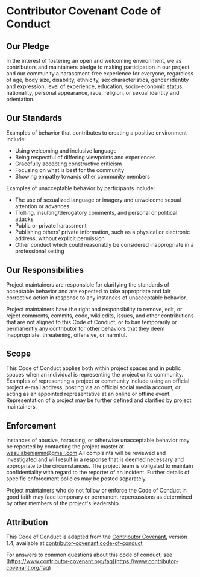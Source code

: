 # Contributor Covenant Code of Conduct

## Our Pledge
In the interest of fostering an open and welcoming environment, we as contributors and maintainers pledge to making 
participation in our project and our community a harassment-free experience for everyone, regardless of age, body size, 
disability, ethnicity, sex characteristics, gender identity and expression, level of experience, education, 
socio-economic status, nationality, personal appearance, race, religion, or sexual identity and orientation.

## Our Standards
Examples of behavior that contributes to creating a positive environment
include:
* Using welcoming and inclusive language
* Being respectful of differing viewpoints and experiences
* Gracefully accepting constructive criticism
* Focusing on what is best for the community
* Showing empathy towards other community members

Examples of unacceptable behavior by participants include:
* The use of sexualized language or imagery and unwelcome sexual attention or advances
* Trolling, insulting/derogatory comments, and personal or political attacks
* Public or private harassment
* Publishing others' private information, such as a physical or electronic address, without explicit permission
* Other conduct which could reasonably be considered inappropriate in a professional setting

## Our Responsibilities
Project maintainers are responsible for clarifying the standards of acceptable behavior and are expected to take 
appropriate and fair corrective action in response to any instances of unacceptable behavior.

Project maintainers have the right and responsibility to remove, edit, or reject comments, commits, code, wiki edits, 
issues, and other contributions that are not aligned to this Code of Conduct, or to ban temporarily or permanently any 
contributor for other behaviors that they deem inappropriate, threatening, offensive, or harmful.

## Scope
This Code of Conduct applies both within project spaces and in public spaces when an individual is representing the 
project or its community. Examples of representing a project or community include using an official project e-mail 
address, posting via an official social media account, or acting as an appointed representative at an online or offline 
event. Representation of a project may be further defined and clarified by project maintainers.

## Enforcement
Instances of abusive, harassing, or otherwise unacceptable behavior may be reported by contacting the project master at 
[wasulabenjamin@gmail.com](mailto:wasulabenjamin@gmail.com) All complaints will be reviewed and investigated and will 
result in a response that is deemed necessary and appropriate to the circumstances. The project team is obligated to 
maintain confidentiality with regard to the reporter of an incident. Further details of specific enforcement policies 
may be posted separately.

Project maintainers who do not follow or enforce the Code of Conduct in good faith may face temporary or permanent 
repercussions as determined by other members of the project's leadership.

## Attribution
This Code of Conduct is adapted from the [Contributor Covenant][homepage], version 1.4, available at 
[contributor-covenant code-of-conduct](https://www.contributor-covenant.org/version/1/4/code-of-conduct.html)

[homepage]: https://www.contributor-covenant.org

For answers to common questions about this code of conduct, see 
[https://www.contributor-covenant.org/faq](https://www.contributor-covenant.org/faq)